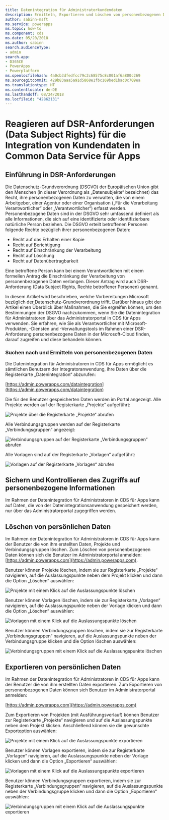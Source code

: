 ```yaml
---
title: Datenintegration für Administratorkundendaten
description: Ermitteln, Exportieren und Löschen von personenbezogenen Daten bei der Datenintegration für Administratoren für CDS für Apps
author: sabinn-msft
ms.service: powerapps
ms.topic: how-to
ms.component: cds
ms.date: 05/20/2018
ms.author: sabinn
search.audienceType:
- admin
search.app:
- D365CE
- PowerApps
- Powerplatform
ms.openlocfilehash: 4a0cb3dfedfcc79c2c68575c8c001af6a800c269
ms.sourcegitcommit: 429b83aaa5a91d5868e1fbc169bed1bac0c709ea
ms.translationtype: HT
ms.contentlocale: de-DE
ms.lasthandoff: 08/24/2018
ms.locfileid: "42862131"
---
```

# <a name="responding-to-data-subject-rights-dsr-requests-for-data-integration-for-common-data-service-for-apps-customer-data"></a>Reagieren auf DSR-Anforderungen (Data Subject Rights) für die Integration von Kundendaten in Common Data Service für Apps

## <a name="introduction-to-dsr-requests"></a>Einführung in DSR-Anforderungen

Die Datenschutz-Grundverordnung (DSGVO) der Europäischen Union gibt den Menschen (in dieser Verordnung als „Datensubjekte“ bezeichnet) das Recht, ihre personenbezogenen Daten zu verwalten, die von einem Arbeitgeber, einer Agentur oder einer Organisation („Für die Verarbeitung Verantwortlicher“ oder „Verantwortlicher“) erfasst werden. Personenbezogene Daten sind in der DSGVO sehr umfassend definiert als alle Informationen, die sich auf eine identifizierte oder identifizierbare natürliche Person beziehen. Die DSGVO erteilt betroffenen Personen folgende Rechte bezüglich ihrer personenbezogenen Daten:

- Recht auf das Erhalten einer Kopie
- Recht auf Berichtigung
- Recht auf Einschränkung der Verarbeitung
- Recht auf Löschung
- Recht auf Datenübertragbarkeit

Eine betroffene Person kann bei einem Verantwortlichen mit einem formellen Antrag die Einschränkung der Verarbeitung von personenbezogenen Daten verlangen. Dieser Antrag wird auch DSR-Anforderung (Data Subject Rights, Rechte betroffener Personen) genannt.

In diesem Artikel wird beschrieben, welche Vorbereitungen Microsoft bezüglich der Datenschutz-Grundverordnung trifft. Darüber hinaus gibt der Artikel einen Überblick über Maßnahmen, die Sie ergreifen können, um den Bestimmungen der DSGVO nachzukommen, wenn Sie die Datenintegration für Administratoren über das Administratorportal in CDS für Apps verwenden. Sie erfahren, wie Sie als Verantwortlicher mit Microsoft-Produkten, -Diensten und -Verwaltungstools im Rahmen einer DSR-Anforderung personenbezogene Daten in der Microsoft-Cloud finden, darauf zugreifen und diese behandeln können.

### <a name="searching-for-and-identifying-personal-data"></a>Suchen nach und Ermitteln von personenbezogenen Daten

Die Datenintegration für Administratoren in CDS für Apps ermöglicht es sämtlichen Benutzern der Integratoranwendung, ihre Daten über die Registerkarte „Datenintegration“ abzurufen:

[https://admin.powerapps.com/dataintegration](https://admin.powerapps.com/dataintegration)

Die für den Benutzer gespeicherten Daten werden im Portal angezeigt. Alle Projekte werden auf der Registerkarte „Projekte“ aufgeführt:

![Projekte über die Registerkarte „Projekte“ abrufen](./media/data-integration-gdpr-dsr/projects-tab.png)

Alle Verbindungsgruppen werden auf der Registerkarte „Verbindungsgruppen“ angezeigt:

![Verbindungsgruppen auf der Registerkarte „Verbindungsgruppen“ abrufen](./media/data-integration-gdpr-dsr/connections-tab.png)

Alle Vorlagen sind auf der Registerkarte „Vorlagen“ aufgeführt:

![Vorlagen auf der Registerkarte „Vorlagen“ abrufen](./media/data-integration-gdpr-dsr/templates-tab.png)

## <a name="securing-and-controlling-access-to-personal-information"></a>Sichern und Kontrollieren des Zugriffs auf personenbezogene Informationen

Im Rahmen der Datenintegration für Administratoren in CDS für Apps kann auf Daten, die von der Datenintegrationsanwendung gespeichert werden, nur über das Administratorportal zugegriffen werden.

## <a name="deleting-personal-data"></a>Löschen von persönlichen Daten

Im Rahmen der Datenintegration für Administratoren in CDS für Apps kann der Benutzer die von ihm erstellten Daten, Projekte und Verbindungsgruppen löschen. Zum Löschen von personenbezogenen Daten können sich die Benutzer im Administratorportal anmelden: [https://admin.powerapps.com](https://admin.powerapps.com).

Benutzer können Projekte löschen, indem sie zur Registerkarte „Projekte“ navigieren, auf die Auslassungspunkte neben dem Projekt klicken und dann die Option „Löschen“ auswählen:

![Projekte mit einem Klick auf die Auslassungspunkte löschen](./media/data-integration-gdpr-dsr/projects-del.png)

Benutzer können Vorlagen löschen, indem sie zur Registerkarte „Vorlagen“ navigieren, auf die Auslassungspunkte neben der Vorlage klicken und dann die Option „Löschen“ auswählen:

![Vorlagen mit einem Klick auf die Auslassungspunkte löschen](./media/data-integration-gdpr-dsr/templates-del.png)

Benutzer können Verbindungsgruppen löschen, indem sie zur Registerkarte „Verbindungsgruppen“ navigieren, auf die Auslassungspunkte neben der Verbindungsgruppe klicken und die Option löschen auswählen:

![Verbindungsgruppen mit einem Klick auf die Auslassungspunkte löschen](./media/data-integration-gdpr-dsr/connsets-del.png)

## <a name="exporting-personal-data"></a>Exportieren von persönlichen Daten

Im Rahmen der Datenintegration für Administratoren in CDS für Apps kann der Benutzer die von ihm erstellten Daten exportieren. Zum Exportieren von personenbezogenen Daten können sich Benutzer im Administratorportal anmelden:

[https://admin.powerapps.com](https://admin.powerapps.com)

Zum Exportieren von Projekten (mit Ausführungsverlauf) können Benutzer zur Registerkarte „Projekte“ navigieren und auf die Auslassungspunkte neben dem Projekt klicken. Anschließend können sie die gewünschte Exportoption auswählen:

![Projekte mit einem Klick auf die Auslassungspunkte exportieren](./media/data-integration-gdpr-dsr/projects-exp.png)

Benutzer können Vorlagen exportieren, indem sie zur Registerkarte „Vorlagen“ navigieren, auf die Auslassungspunkte neben der Vorlage klicken und dann die Option „Exportieren“ auswählen:

![Vorlagen mit einem Klick auf die Auslassungspunkte exportieren](./media/data-integration-gdpr-dsr/templates-exp.png)

Benutzer können Verbindungsgruppen exportieren, indem sie zur Registerkarte „Verbindungsgruppen“ navigieren, auf die Auslassungspunkte neben der Verbindungsgruppe klicken und dann die Option „Exportieren“ auswählen:

![Verbindungsgruppen mit einem Klick auf die Auslassungspunkte exportieren](./media/data-integration-gdpr-dsr/connsets-exp.png)
